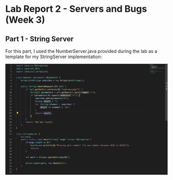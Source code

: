 # Lab Report 2 - Servers and Bugs (Week 3)
## Part 1 - String Server
For this part, I used the NumberServer.java provided during the lab as a template for my StringServer implementation:

![Image](SearchLines.png)


